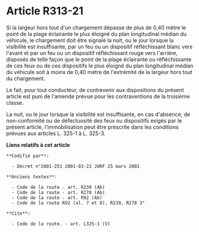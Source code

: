 # Article R313-21

Si la largeur hors tout d'un chargement dépasse de plus de 0,40 mètre le point de la plage éclairante le plus éloigné du plan
longitudinal médian du véhicule, le chargement doit être signalé la nuit, ou le jour lorsque la visibilité est insuffisante,
par un feu ou un dispositif réfléchissant blanc vers l'avant et par un feu ou un dispositif réfléchissant rouge vers
l'arrière, disposés de telle façon que le point de la plage éclairante ou réfléchissante de ces feux ou de ces dispositifs le
plus éloigné du plan longitudinal médian du véhicule soit à moins de 0,40 mètre de l'extrémité de la largeur hors tout du
chargement. 

Le fait, pour tout conducteur, de contrevenir aux dispositions du présent article est puni de l'amende prévue pour les
contraventions de la troisième classe. 

La nuit, ou le jour lorsque la visibilité est insuffisante, en cas d'absence, de non-conformité ou de défectuosité des feux
ou dispositifs exigés par le présent article, l'immobilisation peut être prescrite dans les conditions prévues aux articles
L. 325-1 à L. 325-3.

**Liens relatifs à cet article**

	**Codifié par**:

	  - Décret n°2001-251 2001-03-22 JORF 25 mars 2001

	**Anciens textes**:

	  - Code de la route - art. R239 (Ab)
	  - Code de la route - art. R278 (Ab)
	  - Code de la route - art. R92 (Ab)
	  - Code de la route R92 (al. 7 et 8), R239, R278 3°

	**Cite**:

	  - Code de la route. - art. L325-1 (V)
